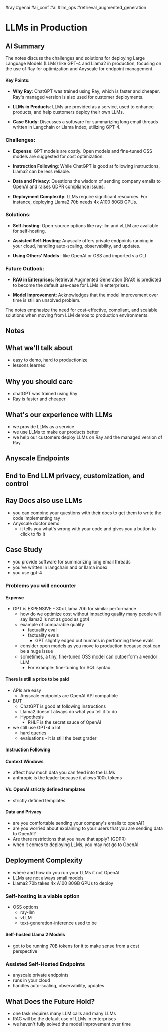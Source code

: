 #ray #genai #ai_conf #ai #llm_ops #retrieval_augmented_generation
# LLMs in Production

## AI Summary

The notes discuss the challenges and solutions for deploying Large Language Models (LLMs) like GPT-4 and Llama2 in production, focusing on the use of Ray for optimization and Anyscale for endpoint management.

#### Key Points:

- **Why Ray**: ChatGPT was trained using Ray, which is faster and cheaper. Ray's managed version is also used for customer deployments.
    
- **LLMs in Products**: LLMs are provided as a service, used to enhance products, and help customers deploy their own LLMs.
    
- **Case Study**: Discusses a software for summarizing long email threads written in Langchain or Llama Index, utilizing GPT-4.
    

### Challenges:

- **Expense**: GPT models are costly. Open models and fine-tuned OSS models are suggested for cost optimization.
    
- **Instruction Following**: While ChatGPT is good at following instructions, Llama2 can be less reliable.
    
- **Data and Privacy**: Questions the wisdom of sending company emails to OpenAI and raises GDPR compliance issues.
    
- **Deployment Complexity**: LLMs require significant resources. For instance, deploying Llama2 70b needs 4x A100 80GB GPUs.
    

### Solutions:

- **Self-hosting**: Open-source options like ray-llm and vLLM are available for self-hosting.
    
- **Assisted Self-Hosting**: Anyscale offers private endpoints running in your cloud, handling auto-scaling, observability, and updates.
    
- **Using Others' Models** : like OpenAI or OSS and imported via CLI
### Future Outlook:

- **RAG in Enterprises**: Retrieval Augmented Generation (RAG) is predicted to become the default use-case for LLMs in enterprises.
    
- **Model Improvement**: Acknowledges that the model improvement over time is still an unsolved problem.
    

The notes emphasize the need for cost-effective, compliant, and scalable solutions when moving from LLM demos to production environments.
## Notes
## What we'll talk about

- easy to demo, hard to productionize
- lessons learned

## Why you should care

- chatGPT was trained using Ray
- Ray is faster and cheaper

## What's our experience with LLMs

- we provide LLMs as a service
- we use LLMs to make our products better
- we help our customers deploy LLMs on Ray and the managed version of Ray

## Anyscale Endpoints

## End to End LLM privacy, customization, and control

## Ray Docs also use LLMs

- you can combine your questions with their docs to get them to write the code implementing ray
- Anyscale doctor demo
	- it tells you what's wrong with your code and gives you a button to click to fix it

## Case Study

- you provide software for summarizing long email threads
- you've written in langchain and or llama index
- you use gpt-4

### Problems you will encounter

#### Expense

- GPT is EXPENSIVE - 30x Llama 70b for similar performance
	- how do we optimize cost without impacting quality
		many people will say llama2 is not as good as gpt4
	- example of comparable quality
		- factuality eval
		- factuality evals
			- GPT slightly edged out humans in performing these evals 
	- consider open models as you move to production because cost can be a huge issue
	- sometimes, a tiny, fine-tuned OSS model can outperform a vendor LLM
		- For example: fine-tuning for SQL syntax

#### There is still a price to be paid

- APIs are easy
	- Anyscale endpoints are OpenAI API compatible
- BUT
	- ChatGPT is good at following instructions
	- Llama2 doesn't always do what you tell it to do
	- Hypothesis
		- RHLF is the secret sauce of OpenAI
- we still use GPT-4 a lot
	- hard queries
	- evaluations - it is still the best grader

#### Instruction Following

#### Context Windows

- affect how much data you can feed into the LLMs
- anthropic is the leader because it allows 100k tokens

#### Vs. OpenAI strictly defined templates

- strictly defined templates

#### Data and Privacy

- are you comfortable sending your company's emails to openAI?
- are you worried about explaining to your users that you are sending data to OpenAI?
- Are there restrictions that you have that apply? (GDPR)
- when it comes to deploying LLMs, you may not go to OpenAI

## Deployment Complexity

- where and how do you run your LLMs if not OpenAI
- LLMs are not always small models
- Llama2 70b takes 4x A100 80GB GPUs to deploy

### Self-hosting is a viable option

- OSS options
	- ray-llm
	- vLLM
	- text-generation-inference used to be 

#### Self-hosted Llama 2 Models

- got to be running 70B tokens for it to make sense from a cost perspective

### Assisted Self-Hosted Endpoints

- anyscale private endpoints
- runs in your cloud
- handles auto-scaling, observability, updates

## What Does the Future Hold?

- one task requires many LLM calls and many LLMs
- RAG will be the default use of LLMs in enterprises
- we haven't fully solved the model improvement over time

